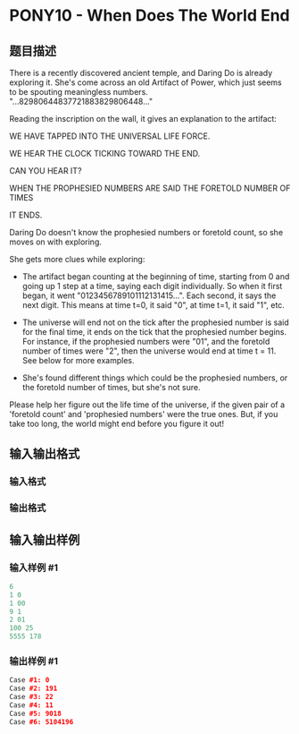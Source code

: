 # PONY10 - When Does The World End

## 题目描述

 There is a recently discovered ancient temple, and Daring Do is already exploring it. She's come across an old Artifact of Power, which just seems to be spouting meaningless numbers. "...82980644837721883829806448..."

Reading the inscription on the wall, it gives an explanation to the artifact:

WE HAVE TAPPED INTO THE UNIVERSAL LIFE FORCE.

WE HEAR THE CLOCK TICKING TOWARD THE END.

CAN YOU HEAR IT?

WHEN THE PROPHESIED NUMBERS ARE SAID THE FORETOLD NUMBER OF TIMES

IT ENDS.

Daring Do doesn't know the prophesied numbers or foretold count, so she moves on with exploring.

She gets more clues while exploring:

- The artifact began counting at the beginning of time, starting from 0 and going up 1 step at a time, saying each digit individually. So when it first began, it went "0123456789101112131415...". Each second, it says the next digit. This means at time t=0, it said "0", at time t=1, it said "1", etc.

- The universe will end not on the tick after the prophesied number is said for the final time, it ends on the tick that the prophesied number begins. For instance, if the prophesied numbers were "01", and the foretold number of times were "2", then the universe would end at time t = 11. See below for more examples.

- She's found different things which could be the prophesied numbers, or the foretold number of times, but she's not sure.

Please help her figure out the life time of the universe, if the given pair of a 'foretold count' and 'prophesied numbers' were the true ones. But, if you take too long, the world might end before you figure it out!

## 输入输出格式

### 输入格式

### 输出格式

## 输入输出样例

### 输入样例 #1

```cpp
6
1 0
1 00
9 1
2 01
100 25
5555 178
```


### 输出样例 #1

```cpp
Case #1: 0
Case #2: 191
Case #3: 22
Case #4: 11
Case #5: 9018
Case #6: 5104196
```


